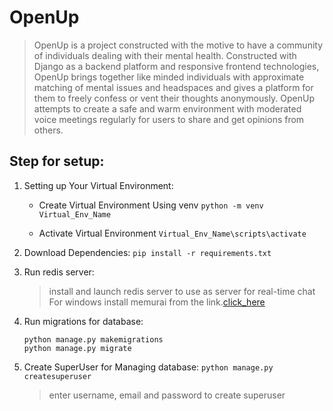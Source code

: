# OpenUp
> OpenUp is a project constructed with the motive to have a community of individuals dealing with their mental health. Constructed with Django as a backend platform and responsive frontend technologies, OpenUp brings together like minded individuals with approximate matching of mental issues and headspaces and gives a platform for them to freely confess or vent their thoughts anonymously. 
> OpenUp attempts to create a safe and warm environment with  moderated voice meetings regularly for users to share and get opinions from others.

## Step for setup:
1. Setting up Your Virtual Environment:
    * Create Virtual Environment Using venv
    `python -m venv Virtual_Env_Name`

    * Activate Virtual Environment
    `Virtual_Env_Name\scripts\activate `

2. Download Dependencies:
    `pip install -r requirements.txt`
3. Run redis server:
    > install and launch redis server to use as server for real-time chat
    > For windows install memurai from the link.[click_here](https://www.memurai.com/get-memurai "Memurai")
4. Run migrations for database:
    ```
    python manage.py makemigrations
    python manage.py migrate
    ```
5. Create SuperUser for Managing database:
    `python manage.py createsuperuser`
    > enter username, email and password to create superuser